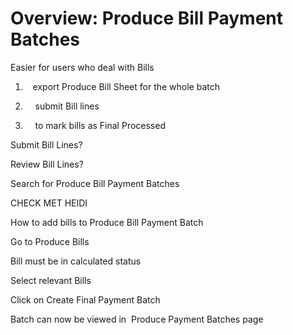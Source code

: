 # Overview: Produce Bill Payment Batches

Easier for users who deal with Bills 

1.    export Produce Bill Sheet for the whole batch   

2.     submit Bill lines

3.     to mark bills as Final Processed

  


  


Submit Bill Lines?

Review Bill Lines?

  


  


Search for Produce Bill Payment Batches

  


  


  


CHECK MET HEIDI

  


  


  


How to add bills to Produce Bill Payment Batch

  


Go to Produce Bills  


Bill must be in calculated status

Select relevant Bills

Click on Create Final Payment Batch

  


Batch can now be viewed in  Produce Payment Batches page

  


  


